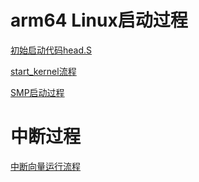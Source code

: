 # arm64 Linux启动过程

[初始启动代码head.S](./notes/head.S.md)

[start_kernel流程](./notes/start_kernel.md)

[SMP启动过程](./notes/smp_start.md)

# 中断过程

[中断向量运行流程](./notes/entry.S.md)
